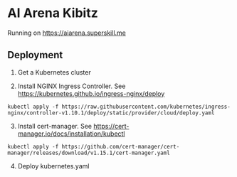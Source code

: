 # AI Arena Kibitz

Running on https://aiarena.superskill.me

## Deployment

1. Get a Kubernetes cluster

2. Install NGINX Ingress Controller. See https://kubernetes.github.io/ingress-nginx/deploy

```
kubectl apply -f https://raw.githubusercontent.com/kubernetes/ingress-nginx/controller-v1.10.1/deploy/static/provider/cloud/deploy.yaml
```

3. Install cert-manager. See https://cert-manager.io/docs/installation/kubectl

```
kubectl apply -f https://github.com/cert-manager/cert-manager/releases/download/v1.15.1/cert-manager.yaml
```

4. Deploy kubernetes.yaml
